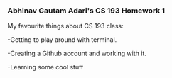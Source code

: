 ### Abhinav Gautam Adari's CS 193 Homework 1

My favourite things about CS 193 class:

-Getting to play around with terminal.

-Creating a Github account and working with it.

-Learning some cool stuff
